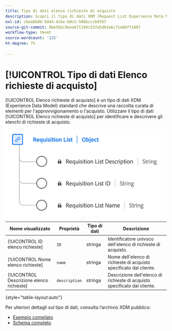 ```yaml
---
title: Tipo di dati elenco richieste di acquisto
description: Scopri il tipo di dati XDM (Request List Experience Data Model).
exl-id: cbea6b08-9d4d-4cbe-b0c5-506bccc6df67
source-git-commit: 8be502c9eea67119dc537a5d63a6c71e0bff1697
workflow-type: tm+mt
source-wordcount: '125'
ht-degree: 7%

---
```


# [!UICONTROL Tipo di dati Elenco richieste di acquisto]

[!UICONTROL Elenco richieste di acquisto] è un tipo di dati XDM (Experience Data Model) standard che descrive una raccolta curata di elementi per l&#39;approvvigionamento o l&#39;acquisto. Utilizzare il tipo di dati [!UICONTROL Elenco richieste di acquisto] per identificare e descrivere gli elenchi di richieste di acquisto.

![Diagramma del tipo di dati [!UICONTROL Elenco richieste di acquisto].](../images/data-types/requisition-list.png)

| Nome visualizzato | Proprietà | Tipo di dati | Descrizione |
|---------------------------|-------------------|-----------|--------------------------------------------------|
| [!UICONTROL ID elenco richieste] | `ID` | stringa | Identificatore univoco dell&#39;elenco di richieste di acquisto. |
| [!UICONTROL Nome elenco richieste] | `name` | stringa | Nome dell&#39;elenco di richieste di acquisto specificato dal cliente. |
| [!UICONTROL Descrizione elenco richieste] | `description` | stringa | Descrizione dell&#39;elenco di richieste di acquisto specificato dal cliente. |

{style="table-layout:auto"}

Per ulteriori dettagli sul tipo di dati, consulta l’archivio XDM pubblico:

* [Esempio compilato](https://github.com/adobe/xdm/blob/master/components/datatypes/requisitionlist.example.1.json)
* [Schema completo](https://github.com/adobe/xdm/blob/master/components/datatypes/requisitionlist.schema.json)

